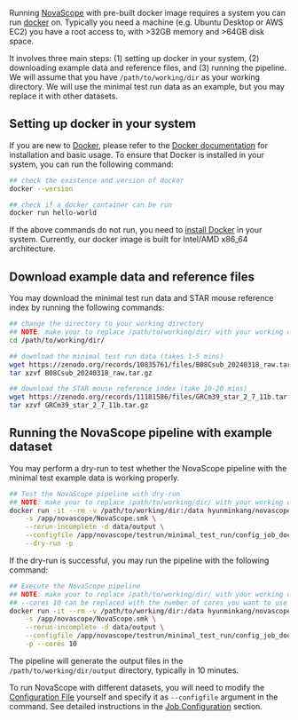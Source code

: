 Running [NovaScope](../index.md) with pre-built docker image requires a system you can run [docker](https://www.docker.com/) on. Typically you need a machine (e.g. Ubuntu Desktop or AWS EC2) you have a root access to, with >32GB memory and >64GB disk space.

It involves three main steps: (1) setting up docker in your system, (2) downloading example data and reference files, and (3) running the pipeline. We will assume that you have `/path/to/working/dir` as your working directory. We will use the minimal test run data as an example, but you may replace it with other datasets.

## Setting up docker in your system

If you are new to [Docker](https://www.docker.com/), please refer to the [Docker documentation](https://docs.docker.com/get-started/) for installation and basic usage. To ensure that Docker is installed in your system, you can run the following command:

```bash
## check the existence and version of docker
docker --version

## check if a docker container can be run
docker run hello-world
```

If the above commands do not run, you need to [install Docker](https://docs.docker.com/get-docker/) in your system. Currently, our docker image is built for Intel/AMD x86_64 architecture. 

## Download example data and reference files

You may download the minimal test run data and STAR mouse reference index by running the following commands:

```bash
## change the directory to your working directory
## NOTE: make your to replace /path/to/working/dir/ with your working directory
cd /path/to/working/dir/

## download the minimal test run data (takes 1-5 mins) 
wget https://zenodo.org/records/10835761/files/B08Csub_20240318_raw.tar.gz
tar xzvf B08Csub_20240318_raw.tar.gz

## download the STAR mouse reference index (take 10-20 mins)
wget https://zenodo.org/records/11181586/files/GRCm39_star_2_7_11b.tar.gz
tar xzvf GRCm39_star_2_7_11b.tar.gz
```

## Running the NovaScope pipeline with example dataset

You may perform a dry-run to test whether the NovaScope pipeline with the minimal test example data is working properly. 

```bash
## Test the NovaScope pipeline with dry-run
## NOTE: make your to replace /path/to/working/dir/ with your working directory
docker run -it --rm -v /path/to/working/dir:/data hyunminkang/novascope \
    -s /app/novascope/NovaScope.smk \
    --rerun-incomplete -d data/output \
    --configfile /app/novascope/testrun/minimal_test_run/config_job_docker.yaml \
    --dry-run -p
```

If the dry-run is successful, you may run the pipeline with the following command:

```bash
## Execute the NovaScope pipeline 
## NOTE: make your to replace /path/to/working/dir/ with your working directory
## --cores 10 can be replaced with the number of cores you want to use
docker run -it --rm -v /path/to/working/dir:/data hyunminkang/novascope \
    -s /app/novascope/NovaScope.smk \
    --rerun-incomplete -d data/output \
    --configfile /app/novascope/testrun/minimal_test_run/config_job_docker.yaml \
    -p --cores 10
```

The pipeline will generate the output files in the `/path/to/working/dir/output` directory, typically in 10 minutes.

To run NovaScope with different datasets, you will need to modify the [Configuration File](https://github.com/seqscope/NovaScope/blob/main/testrun/minimal_test_run/config_job_docker.yaml) yourself and specify it as `--configfile` argument in the command. See detailed instructions in the [Job Configuration](../getting_started/job_config.md) section.
